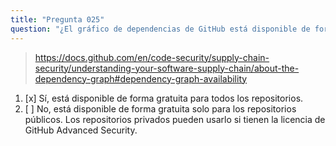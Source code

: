 ```yaml
---
title: "Pregunta 025"
question: "¿El gráfico de dependencias de GitHub está disponible de forma gratuita para todos los repositorios?"
---
```



> https://docs.github.com/en/code-security/supply-chain-security/understanding-your-software-supply-chain/about-the-dependency-graph#dependency-graph-availability
1. [x] Sí, está disponible de forma gratuita para todos los repositorios.
1. [ ] No, está disponible de forma gratuita solo para los repositorios públicos. Los repositorios privados pueden usarlo si tienen la licencia de GitHub Advanced Security.
